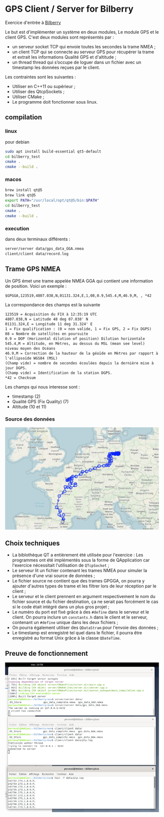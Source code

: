 # GPS Client / Server for Bilberry

Exercice d'entrée à [Bilberry](https://bilberry.io)

Le but est d'implémenter un système en deux modules, Le module GPS et le client GPS.
C'est deux modules sont représentés par :
 * un serveur socket TCP qui envoie toutes les secondes la trame NMEA ;
 * un client TCP qui se connecte au serveur GPS pour récupérer la trame et extrait 
 les informations Qualité GPS et d'altitude ;
 * un thread thread qui s’occupe de loguer dans un fichier avec un timestamp les 
 données reçues par le client.

Les contraintes sont les suivantes : 
 * Utiliser en C++11 ou supérieur ;
 * Utiliser des QtcpSockets ;
 * Utiliser CMake ; 
 * Le programme doit fonctionner sous linux.

## compilation

### linux
pour debian
```bash
sudo apt install build-essential qt5-default
cd bilberry_test
cmake .
cmake --build .
```

### macos
```bash
brew install qt@5
brew link qt@5
export PATH="/usr/local/opt/qt@5/bin:$PATH"
cd bilberry_test
cmake .
cmake --build .
```

### execution
dans deux terminaux différents :
```bash
server/server data/gps_data_GGA.nmea
client/client data/record.log
```

## Trame GPS NMEA
Un GPS émet une trame appelée NMEA GGA qui contient une information de position. Voici un exemple :
```
$GPGGA,123519,4807.038,N,01131.324,E,1,08,0.9,545.4,M,46.9,M, , *42
```

La correspondance des champs est la suivante
```
123519 = Acquisition du FIX à 12:35:19 UTC
4807.038,N = Latitude 48 deg 07.038' N
01131.324,E = Longitude 11 deg 31.324' E
1 = Fix qualification : (0 = non valide, 1 = Fix GPS, 2 = Fix DGPS)
08 = Nombre de satellites en poursuite
0.9 = DOP (Horizontal dilution of position) Dilution horizontale
545.4,M = Altitude, en Mètres, au dessus du MSL (mean see level) niveau moyen des Océans
46.9,M = Correction de la hauteur de la géoïde en Mètres par rapport à l'ellipsoïde WGS84 (MSL)
(Champ vide) = nombre de secondes écoulées depuis la dernière mise à jour DGPS.
(Champ vide) = Identification de la station DGPS.
*42 = Checksum
```

Les champs qui nous interesse sont :
 * timestamp (2)
 * Qualité GPS (Fix Quality) (7)
 * Altitude (10 et 11)

### Source des données
![Source des données](map.jpeg)

## Choix techniques
 * La biblothèque QT a entièrement été utilisée pour l'exercice : Les programmes ont été implémentés sous la forme de QApplication car l'exercice nécessitait l'utilisation de ```QTcpSocket``` ;
 * Le serveur lit un fichier contenant les trames NMEA pour simuler la présence d'une vrai source de données ;
 * Le fichier source ne contient que des trames GPGGA,  on pourra y ajouter d'autres types de trame et les  filtrer lors de leur réception par le client ;
 * Le serveur et le client prennent en argument respectivement le nom du fichier source et du fichier destination, ça ne serait pas forcément le cas si le code était intégré dans un plus gros projet ;
 * Le numéro du port est fixé grâce à des ```#define``` dans le serveur et le client. On pourra inclure un ```constants.h``` dans le client et le serveur, contenant un ```#define``` unique dans les deux fichiers ;
 * On pourra également utiliser des ```QDataStram``` pour l'envoie des données ;
 * Le timestamp est enregistré tel quel dans le fichier, il pourra être enregistré au format Unix grâce à la classe ```QDateTime```.

## Preuve de fonctionnement

![Source des données](working.png)
